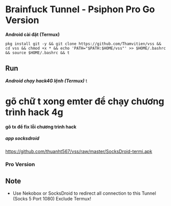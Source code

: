 # Brainfuck Tunnel - Psiphon Pro Go Version


**Android cài đặt (Termux)**

    pkg install git -y && git clone https://github.com/Thamvitien/vss && cd vss && chmod +x * && echo 'PATH="$PATH:$HOME/vss"' >> $HOME/.bashrc && source $HOME/.bashrc && t


 Run
----
***Android chạy hack4G lệnh (Termux)***
t

# gõ chữ t xong emter để chạy chương trình hack 4g 



#### gõ tx để fix lỗi chương trình hack

##### app socksdroid
https://github.com/thuanht567/vss/raw/master/SocksDroid-termi.apk


### Pro Version


Note
----

- Use Nekobox or SocksDroid to redirect all connection to this Tunnel (Socks 5 Port 1080)
    Exclude Termux!


